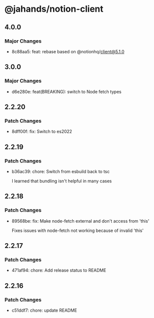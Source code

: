 # @jahands/notion-client

## 4.0.0

### Major Changes

- 8c88aa5: feat: rebase based on @notionhq/client@5.1.0

## 3.0.0

### Major Changes

- d6e280e: feat(BREAKING): switch to Node fetch types

## 2.2.20

### Patch Changes

- 8dff00f: fix: Switch to es2022

## 2.2.19

### Patch Changes

- b36ac39: chore: Switch from esbuild back to tsc

  I learned that bundling isn't helpful in many cases

## 2.2.18

### Patch Changes

- 89568be: fix: Make node-fetch external and don't access from 'this'

  Fixes issues with node-fetch not working because of invalid 'this'

## 2.2.17

### Patch Changes

- 471af94: chore: Add release status to README

## 2.2.16

### Patch Changes

- c51ddf7: chore: update README
